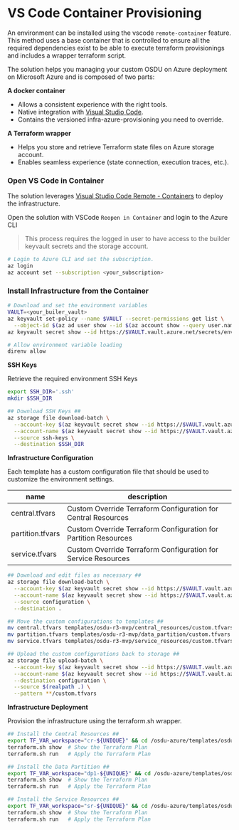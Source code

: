 # VS Code Container Provisioning

An environment can be installed using the vscode `remote-container` feature.  This method uses a base container that is controlled to ensure all the required dependencies exist to be able to execute terraform provisionings and includes a wrapper terraform script.

The solution helps you managing your custom OSDU on Azure deployment on Microsoft Azure and is composed of two parts:

**A docker container**
  - Allows a consistent experience with the right tools.
  - Native integration with [Visual Studio Code](https://code.visualstudio.com/docs/remote/containers).
  - Contains the versioned infra-azure-provisioning you need to override.


**A Terraform wrapper**
  - Helps you store and retrieve Terraform state files on Azure storage account.
  - Enables seamless experience (state connection, execution traces, etc.).


### Open VS Code in Container

The solution leverages [Visual Studio Code Remote - Containers](https://code.visualstudio.com/docs/remote/containers) to deploy the infrastructure.

Open the solution with VSCode `Reopen in Container` and login to the Azure CLI

> This process requires the logged in user to have access to the builder keyvault secrets and the storage account.

```bash
# Login to Azure CLI and set the subscription.
az login
az account set --subscription <your_subscription>
```


### Install Infrastructure from the Container

```bash
# Download and set the environment variables
VAULT=<your_builer_vault>
az keyvault set-policy --name $VAULT --secret-permissions get list \
  --object-id $(az ad user show --id $(az account show --query user.name -otsv) --query objectId -otsv)
az keyvault secret show --id https://$VAULT.vault.azure.net/secrets/envrc --query value -otsv > .envrc

# Allow environment variable loading
direnv allow
```

__SSH Keys__

Retrieve the required environment SSH Keys

```bash
export SSH_DIR='.ssh'
mkdir $SSH_DIR

## Download SSH Keys ##
az storage file download-batch \
  --account-key $(az keyvault secret show --id https://$VAULT.vault.azure.net/secrets/storage-key --query value -otsv) \
  --account-name $(az keyvault secret show --id https://$VAULT.vault.azure.net/secrets/storage --query value -otsv) \
  --source ssh-keys \
  --destination $SSH_DIR
```


__Infrastructure Configuration__

Each template has a custom configuration file that should be used to customize the environment settings.

| name             | description                                                     |
| ---------------- | --------------------------------------------------------------- |
| central.tfvars   | Custom Override Terraform Configuration for Central Resources   |
| partition.tfvars | Custom Override Terraform Configuration for Partition Resources |
| service.tfvars   | Custom Override Terraform Configuration for Service Resources   |

```bash
## Download and edit files as necessary ##
az storage file download-batch \
  --account-key $(az keyvault secret show --id https://$VAULT.vault.azure.net/secrets/storage-key --query value -otsv) \
  --account-name $(az keyvault secret show --id https://$VAULT.vault.azure.net/secrets/storage --query value -otsv) \
  --source configuration \
  --destination .

## Move the custom configurations to templates ##
mv central.tfvars templates/osdu-r3-mvp/central_resources/custom.tfvars
mv partition.tfvars templates/osdu-r3-mvp/data_partition/custom.tfvars
mv service.tfvars templates/osdu-r3-mvp/service_resources/custom.tfvars

## Upload the custom configurations back to storage ##
az storage file upload-batch \
  --account-key $(az keyvault secret show --id https://$VAULT.vault.azure.net/secrets/storage-key --query value -otsv) \
  --account-name $(az keyvault secret show --id https://$VAULT.vault.azure.net/secrets/storage --query value -otsv) \
  --destination configuration \
  --source $(realpath .) \
  --pattern **/custom.tfvars
```

__Infrastructure Deployment__

Provision the infrastructure using the terraform.sh wrapper.

```bash
## Install the Central Resources ##
export TF_VAR_workspace="cr-${UNIQUE}" && cd /osdu-azure/templates/osdu-r3-mvp/central_resources
terraform.sh show  # Show the Terraform Plan
terraform.sh run   # Apply the Terraform Plan

## Install the Data Partition ##
export TF_VAR_workspace="dp1-${UNIQUE}" && cd /osdu-azure/templates/osdu-r3-mvp/data_partition
terraform.sh show  # Show the Terraform Plan
terraform.sh run   # Apply the Terraform Plan

## Install the Service Resources ##
export TF_VAR_workspace="sr-${UNIQUE}" && cd /osdu-azure/templates/osdu-r3-mvp/service_resources
terraform.sh show  # Show the Terraform Plan
terraform.sh run   # Apply the Terraform Plan
```
